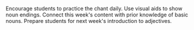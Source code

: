 Encourage students to practice the chant daily. Use visual aids to show noun endings. Connect this week's content with prior knowledge of basic nouns. Prepare students for next week's introduction to adjectives.
